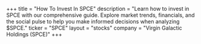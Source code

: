 +++
title = "How To Invest In SPCE"
description = "Learn how to invest in SPCE with our comprehensive guide. Explore market trends, financials, and the social pulse to help you make informed decisions when analyzing $SPCE."
ticker = "SPCE"
layout = "stocks"
company = "Virgin Galactic Holdings (SPCE)"
+++

